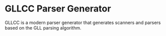 

# GLLCC Parser Generator

GLLCC is a modern parser generator that generates scanners and parsers based on the GLL parsing algorithm.